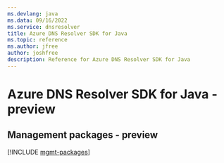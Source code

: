 ```yaml
---
ms.devlang: java
ms.data: 09/16/2022
ms.service: dnsresolver
title: Azure DNS Resolver SDK for Java
ms.topic: reference
ms.author: jfree
author: joshfree
description: Reference for Azure DNS Resolver SDK for Java
---
```

# Azure DNS Resolver SDK for Java - preview

## Management packages - preview
[!INCLUDE [mgmt-packages](dns-resolver-mgmt-index.md)]